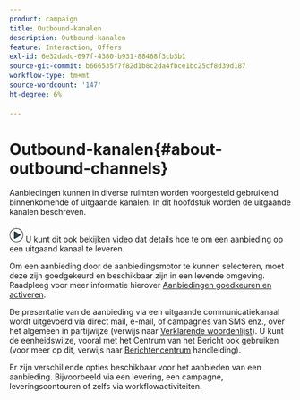 ```yaml
---
product: campaign
title: Outbound-kanalen
description: Outbound-kanalen
feature: Interaction, Offers
exl-id: 6e32dadc-097f-4380-b931-88468f3cb3b1
source-git-commit: b666535f7f82d1b8c2da4fbce1bc25cf8d39d187
workflow-type: tm+mt
source-wordcount: '147'
ht-degree: 6%

---
```


# Outbound-kanalen{#about-outbound-channels}



Aanbiedingen kunnen in diverse ruimten worden voorgesteld gebruikend binnenkomende of uitgaande kanalen. In dit hoofdstuk worden de uitgaande kanalen beschreven.

![](assets/do-not-localize/how-to-video.png) U kunt dit ook bekijken [video](https://helpx.adobe.com/campaign/classic/how-to/deliver-an-offer-on-outbound-channel-in-acv6.html?playlist=/ccx/v1/collection/product/campaign/classic/segment/digital-marketers/explevel/intermediate/applaunch/get-started/collection.ccx.js&ref=helpx.adobe.com) dat details hoe te om een aanbieding op een uitgaand kanaal te leveren.

Om een aanbieding door de aanbiedingsmotor te kunnen selecteren, moet deze zijn goedgekeurd en beschikbaar zijn in een levende omgeving. Raadpleeg voor meer informatie hierover [Aanbiedingen goedkeuren en activeren](../../interaction/using/approving-and-activating-an-offer.md).

De presentatie van de aanbieding via een uitgaande communicatiekanaal wordt uitgevoerd via direct mail, e-mail, of campagnes van SMS enz., over het algemeen in partijwijze (verwijs naar [Verklarende woordenlijst](../../interaction/using/i-glossary.md)). U kunt de eenheidswijze, vooral met het Centrum van het Bericht ook gebruiken (voor meer op dit, verwijs naar [Berichtencentrum](../../message-center/using/about-transactional-messaging.md) handleiding).

Er zijn verschillende opties beschikbaar voor het aanbieden van een aanbieding. Bijvoorbeeld via een levering, een campagne, leveringscontouren of zelfs via workflowactiviteiten.
